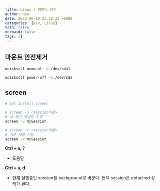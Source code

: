 ```yaml
---
title: Linux | 명령어 정리
author: Hve
date: 2023-06-10 23:38:33 +0900
categories: [Dev, Linux]
math: false
mermaid: false
tags: []
---
```


## 마운트 안전제거

```bash
udisksctl unmount -b /dev/sda1

udisksctl power-off -b /dev/sda
```

## screen

```bash
# apt install screen

# screen -S <session이름>
# 새 세션 생성후 진입
screen -S mySession

# screen -r <session이름>
# 기존 세션 진입
screen -r mySeesion

```

**Ctrl + a, ?**

- 도움말

**Ctrl + a, d**

- 현재 실행중인 session을 background로 바꾼다. 현재 session은 detached 상태가 된다.
